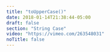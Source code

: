 ```yaml
---
title: "toUpperCase()"
date: 2018-01-14T21:38:44-05:00
draft: false
section: "String Case"
video: "https://vimeo.com/263548031"
noTitle: false
---
```


